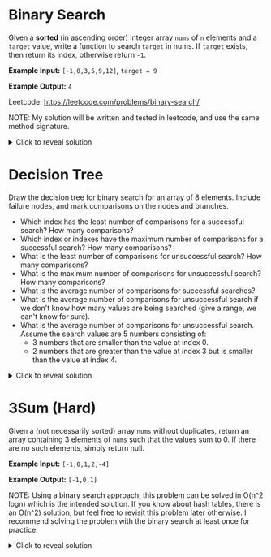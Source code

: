 # Binary Search
Given a **sorted** (in ascending order) integer array `nums` of `n` elements and a `target` value, write a function to search `target` in nums. If `target` exists, then return its index, otherwise return `-1`.

**Example Input:** `[-1,0,3,5,9,12]`, `target = 9`

**Example Output:** `4`

Leetcode: https://leetcode.com/problems/binary-search/

NOTE: My solution will be written and tested in leetcode, and use the same method signature.

<details>
<summary>Click to reveal solution</summary>

## Solution
In order to conduct our binary search, we create 2 variables `lo` and `hi` which keep track of the current range of indices we are searching in. At each iteration, we compare the value at the midpoint of our current search range with the target value, and update our search range accordingly. This method of eliminating half your current search space at each step ONLY works because the array is sorted.

```java
public int search(int[] nums, int target) {
    //Set my current search range as the whole array
    int lo = 0, hi = nums.length-1;
    
    //Keep going until hi becomes less than lo
    //When they're equal, there's only one element to check
    while (lo <= hi) {
        //Get the middle of the range
        int m = (lo + hi) / 2;
        
        //If we've found the element, return index m
        if (nums[m] == target) return m;
        
        //If m is too big, update our search range to [lo,m-1]
        if (nums[m] > target) hi = m-1;
        else lo = m+1; //If m is too small, update to [m+1,hi]
    }
    
    return -1; //If we get here, element wasn't found
}
```
If n is the size of the input array, our runtime is O(logn), since we are halving the size of our current search space at every step. If our search space starts at n, the number of steps is the number of times we can divide n by 2 until we get 1, or O(logn). The space complexity is O(1), since we always create 3 new int variables: lo, hi, and m.
</details>

# Decision Tree
Draw the decision tree for binary search for an array of 8 elements. Include failure nodes, and mark comparisons on the nodes and branches.

- Which index has the least number of comparisons for a successful search? How many comparisons?
- Which index or indexes have the maximum number of comparisons for a successful search? How many comparisons?
- What is the least number of comparisons for unsuccessful search? How many comparisons?
- What is the maximum number of comparisons for unsuccessful search? How many comparisons?
- What is the average number of comparisons for successful searches?
- What is the average number of comparisons for unsuccessful search if we don't know how many values are being searched (give a range, we can't know for sure).
- What is the average number of comparisons for unsuccessful search. Assume the search values are 5 numbers consisting of:
    - 3 numbers that are smaller than the value at index 0.
    - 2 numbers that are greater than the value at index 3 but is smaller than the value at index 4.

<details>
<summary>Click to reveal solution</summary>

![](https://i.imgur.com/7BW0u4z.jpeg)

1. The index with the least number of comparisons would be the one at the top of the search tree, or `index 3`. Referencing a diagram, it can be seen that a successful search for the element at index 3 involves only `1 comparison` (the one for equality).
   
2. The index with the greatest number of comparisons would be one of the indices at the very bottom of the search tree, or in this case only `index 7`. Referencing a diagram and tracing the search process for index 7, it can be seen that a successful search for the element at index 7 involves `7 comparisons` (make sure you include both equality checks and inequality checks).

3. The least number of comparisons for an unsuccessful search can be found by tracing a diagram to one of the shallowest failure nodes. Referencing a diagram and tracing the search process for one of the shallowest failure nodes (for instance the leftmost one in my diagram), it can be seen that an unsuccessful search for such an element involves `6 comparisons`. Note that there is no final equality comparison for failure nodes.

4. The greatest number of comparisons for an unsuccessful search can be found by tracing a diagram to one of the deepest failure nodes. Referencing a diagram and tracing the search process for one of the deepest failure nodes (for instance the rightmost one in my diagram), it can be seen that an unsuccessful search for such an element involves `8 comparisons`. Note that there is no final equality comparison for failure nodes.

5. When finding the average number of comparisons for successful search, it is reasonable to assume that all the elements have an equal probability of being searched. From a diagram, it can be seen that there is 1 element which takes 1 comparison to successfully search, 2 elements which take 3 comparisons, 4 elements which take 5 comparisons, and 1 element which takes 7 comparisons. Thus, the average is `(1*1 + 2*3 + 4*5 + 1*7)/2`, and this solution can be expressed as `34/8`, `17/4`, or `4.25`.

6. When finding the average number of comparisons for unsuccessful search without concrete data, we **cannot** do what we do for successful search, adding up the number of comparisons for failure nodes and dividing by the number of failure nodes. The failure nodes are not concrete values, and we **cannot** assume that every failure node is reached with equal probability. For example, the first failure node represents a value less than index 0 of the array, the second failure node represents a value between index 0 and 1 of the array, etc. Without additional information, we don't know how often an unsuccessful search falls in each of these nodes, since based on the input data the average case could be wildly different. **However**, we know for a fact whenever something fails it takes either 6 or 8 comparisons. Thus, all we can say is that we know the average falls `between 6 and 8 comparisons`. 

7. Now we are actually given where the searches fail, and how many searches fail in each location, so we can come up with an average case for failure for the given input data. The failure node corresponding to "smaller than the value at index 0" takes 6 comparisons to reach, and the failure node corresponding to "greater than index 3 and smaller than index 4" also takes 6 comparisons. Thus, we know the average must also be `6 comparisons`. Alternatively, we could compute `(3(6) + 2(6)) / 5 = 6`. 
</details>

# 3Sum (Hard)
Given a (not necessarily sorted) array `nums` without duplicates, return an array containing 3 elements of `nums` such that the values sum to 0. If there are no such elements, simply return null.

**Example Input:** `[-1,0,1,2,-4]`

**Example Output:** `[-1,0,1]`

NOTE: Using a binary search approach, this problem can be solved in O(n^2 logn) which is the intended solution. If you know about hash tables, there is an O(n^2) solution, but feel free to revisit this problem later otherwise. I recommend solving the problem with the binary search at least once for practice.

<details>
<summary>Click to reveal solution</summary>

## Solution
The strategy to find 3 numbers that add up to 0 is to first sort the array so that you can use binary search. Then iterate through every combination of 2 numbers, and binary search the array for the last number you need. If the number you need is found and isn't one of the numbers in your current combination, you can simply return the solution. If it is in your current combination, you can break out of the binary search and keep looking.

```java
public static int[] threeSum(int[] nums) {
    Arrays.sort(nums);
    int n = nums.length;

    //Iterate through all combinations (i, j) in the array
    for (int i = 0; i < n; i++) {
        for (int j = i+1; j < n; j++) {

            //target + nums[i] + nums[j] = 0
            int target = 0 - nums[i] - nums[j];
            int lo = 0, hi = n-1;

            //Binary search for target
            while (lo <= hi) {
                int m = (lo + hi) / 2;

                if (nums[m] == target) {
                    //If we aren't using duplicate values, return solution
                    if (m != i && m != j) {
                        int[] solution = {nums[i], nums[j], target};
                        return solution;
                    }

                    //Otherwise, break out and try a different combination
                    else break;
                }

                if (nums[m] > target) hi = m-1;
                else lo = m+1;
            }
        }
    }

    //If we didn't find anything, return null
    return null; 
}
```
Since iterating through all the combinations (i, j) in the array is O(n^2), and for each of these combinations we're doing a binary search in O(logn), our total runtime is O(n^2 logn). Our space complexity is O(1) since we're not creating any new arrays of size dependent on n.
</details>